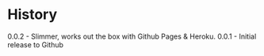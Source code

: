 # History
0.0.2 - Slimmer, works out the box with Github Pages & Heroku.
0.0.1 - Initial release to Github